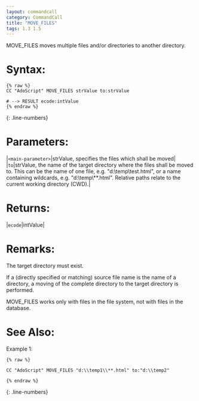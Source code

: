 ```yaml
---
layout: commandcall
category: CommandCall
title: "MOVE_FILES"
tags: 1.3 1.5
---
```


MOVE_FILES moves multiple files and/or directories to another directory.

# Syntax:  

```adoscript
{% raw %}
CC "AdoScript" MOVE_FILES strValue to:strValue

# --> RESULT ecode:intValue
{% endraw %}
```
{: .line-numbers}

# Parameters:  

|`<main-parameter>`|strValue, specifies the files which shall be moved|
|`to`|strValue, the name of the target directory where the files shall be moved to. This can be the name of one file, e.g. "d:\\temp\\test.html", or a name containing wildcards, e.g. "d:\\temp\\**.html". Relative paths relate to the current working directory (CWD).|

# Returns:  

|`ecode`|intValue|

# Remarks:

The target directory must exist.

If a (directly specified or matching) source file name is the name of a directory, a moving of the complete directory to the target directory is performed.

MOVE_FILES works only with files in the file system, not with files in the database.

# See Also:  



Example 1:

```adoscript
{% raw %}

CC "AdoScript" MOVE_FILES "d:\\temp1\\**.html" to:"d:\\temp2"

{% endraw %}
```
{: .line-numbers}

